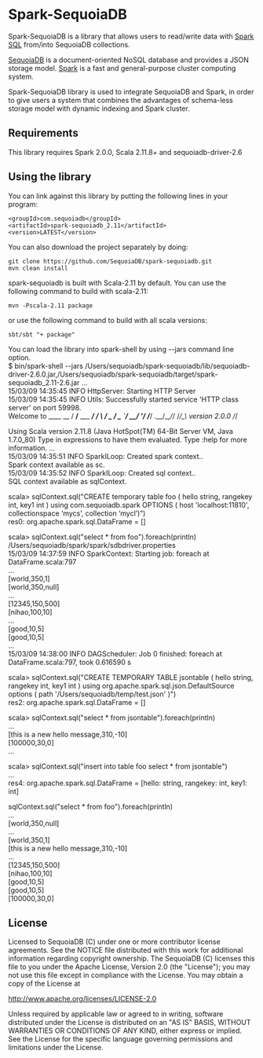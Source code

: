# Spark-SequoiaDB

Spark-SequoiaDB is a library that allows users to read/write data with [Spark SQL](http://spark.apache.org/docs/latest/sql-programming-guide.html) from/into SequoiaDB collections.

[SequoiaDB](http://www.sequoiadb.com/ "SequoiaDB website") is a document-oriented NoSQL database and provides a JSON storage model. [Spark](http://spark.apache.org/ "Spark website") is a fast and general-purpose cluster computing system.

Spark-SequoiaDB library is used to integrate SequoiaDB and Spark, in order to give users a system that combines the advantages of schema-less storage model with dynamic indexing and Spark cluster.

## Requirements

This library requires Spark 2.0.0, Scala 2.11.8+ and sequoiadb-driver-2.6

## Using the library

You can link against this library by putting the following lines in your program:
```
<groupId>com.sequoiadb</groupId>
<artifactId>spark-sequoiadb_2.11</artifactId>
<version>LATEST</version>
```
You can also download the project separately by doing:
```
git clone https://github.com/SequoiaDB/spark-sequoiadb.git
mvn clean install
```
spark-sequoiadb is built with Scala-2.11 by default. You can use the following command to build with scala-2.11:
```
mvn -Pscala-2.11 package
```
or use the following command to build with all scala versions:
```
sbt/sbt "+ package"
```
You can load the library into spark-shell by using --jars command line option.  
$ bin/spark-shell --jars /Users/sequoiadb/spark-sequoiadb/lib/sequoiadb-driver-2.6.0.jar,/Users/sequoiadb/spark-sequoiadb/target/spark-sequoiadb_2.11-2.6.jar
…  
15/03/09 14:35:45 INFO HttpServer: Starting HTTP Server  
15/03/09 14:35:45 INFO Utils: Successfully started service 'HTTP class server' on port 59998.  
Welcome to
      ____              __
     / __/__  ___ _____/ /__
    _\ \/ _ \/ _ `/ __/  '_/
   /___/ .__/\_,_/_/ /_/\_\   version 2.0.0
      /_/
         
Using Scala version 2.11.8 (Java HotSpot(TM) 64-Bit Server VM, Java 1.7.0_80)
Type in expressions to have them evaluated.
Type :help for more information.
…  
15/03/09 14:35:51 INFO SparkILoop: Created spark context..  
Spark context available as sc.  
15/03/09 14:35:52 INFO SparkILoop: Created sql context..  
SQL context available as sqlContext.  
  
scala> sqlContext.sql("CREATE temporary table foo ( hello string, rangekey int, key1 int ) using com.sequoiadb.spark OPTIONS ( host 'localhost:11810', collectionspace ‘mycs’, collection ‘mycl’)”)  
res0: org.apache.spark.sql.DataFrame = []  
  
scala> sqlContext.sql("select * from foo").foreach(println)  
/Users/sequoiadb/spark/spark/sdbdriver.properties  
15/03/09 14:37:59 INFO SparkContext: Starting job: foreach at DataFrame.scala:797  
…  
[world,350,1]  
[world,350,null]  
…  
[12345,150,500]  
[nihao,100,10]  
…  
[good,10,5]  
[good,10,5]  
…  
15/03/09 14:38:00 INFO DAGScheduler: Job 0 finished: foreach at DataFrame.scala:797, took 0.616590 s  
  
scala> sqlContext.sql("CREATE TEMPORARY TABLE jsontable ( hello string, rangekey int, key1 int ) using org.apache.spark.sql.json.DefaultSource options ( path '/Users/sequoiadb/temp/test.json' )")  
res2: org.apache.spark.sql.DataFrame = []  
  
scala> sqlContext.sql("select * from jsontable").foreach(println)  
…  
[this is a new hello message,310,-10]  
[100000,30,0]  
…  
  
scala> sqlContext.sql("insert into table foo select * from jsontable")  
…  
res4: org.apache.spark.sql.DataFrame = [hello: string, rangekey: int, key1: int]  
  
sqlContext.sql("select * from foo").foreach(println)  
…  
[world,350,null]  
…  
[world,350,1]  
[this is a new hello message,310,-10]  
…  
[12345,150,500]  
[nihao,100,10]  
[good,10,5]  
[good,10,5]  
[100000,30,0]  
  
## License

Licensed to SequoiaDB (C) under one or more contributor license agreements.
See the NOTICE file distributed with this work for additional information
regarding copyright ownership. The SequoiaDB (C) licenses this file
to you under the Apache License, Version 2.0 (the
"License"); you may not use this file except in compliance
with the License. You may obtain a copy of the License at

http://www.apache.org/licenses/LICENSE-2.0

Unless required by applicable law or agreed to in writing,
software distributed under the License is distributed on an
"AS IS" BASIS, WITHOUT WARRANTIES OR CONDITIONS OF ANY
KIND, either express or implied. See the License for the
specific language governing permissions and limitations
under the License.
